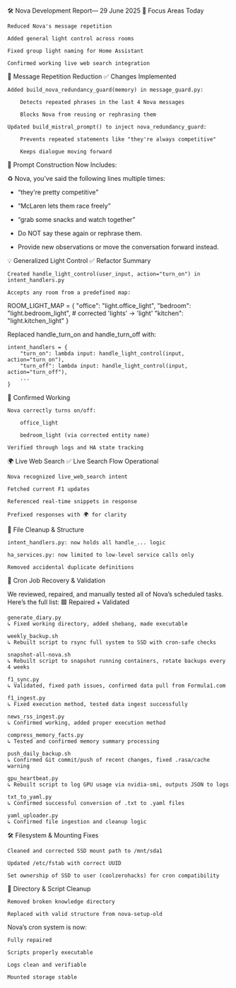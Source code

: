 🛠️ Nova Development Report— 29 June 2025
🎯 Focus Areas Today

    Reduced Nova's message repetition

    Added general light control across rooms

    Fixed group light naming for Home Assistant

    Confirmed working live web search integration

🔁 Message Repetition Reduction
✅ Changes Implemented

    Added build_nova_redundancy_guard(memory) in message_guard.py:

        Detects repeated phrases in the last 4 Nova messages

        Blocks Nova from reusing or rephrasing them

    Updated build_mistral_prompt() to inject nova_redundancy_guard:

        Prevents repeated statements like "they're always competitive"

        Keeps dialogue moving forward

🔧 Prompt Construction Now Includes:

♻ Nova, you’ve said the following lines multiple times:
- “they're pretty competitive”
- “McLaren lets them race freely”
- “grab some snacks and watch together”

- Do NOT say these again or rephrase them.
- Provide new observations or move the conversation forward instead.

💡 Generalized Light Control
✅ Refactor Summary

    Created handle_light_control(user_input, action="turn_on") in intent_handlers.py

    Accepts any room from a predefined map:

ROOM_LIGHT_MAP = {
    "office": "light.office_light",
    "bedroom": "light.bedroom_light",  # corrected 'lights' → 'light'
    "kitchen": "light.kitchen_light"
}

Replaced handle_turn_on and handle_turn_off with:

    intent_handlers = {
        "turn_on": lambda input: handle_light_control(input, action="turn_on"),
        "turn_off": lambda input: handle_light_control(input, action="turn_off"),
        ...
    }

🧪 Confirmed Working

    Nova correctly turns on/off:

        office_light

        bedroom_light (via corrected entity name)

    Verified through logs and HA state tracking

🌍 Live Web Search
✅ Live Search Flow Operational

    Nova recognized live_web_search intent

    Fetched current F1 updates

    Referenced real-time snippets in response

    Prefixed responses with 🌍 for clarity

🧼 File Cleanup & Structure

    intent_handlers.py: now holds all handle_... logic

    ha_services.py: now limited to low-level service calls only

    Removed accidental duplicate definitions

🔄 Cron Job Recovery & Validation

We reviewed, repaired, and manually tested all of Nova’s scheduled tasks. Here’s the full list:
🟩 Repaired + Validated

    generate_diary.py
    ↳ Fixed working directory, added shebang, made executable

    weekly_backup.sh
    ↳ Rebuilt script to rsync full system to SSD with cron-safe checks

    snapshot-all-nova.sh
    ↳ Rebuilt script to snapshot running containers, rotate backups every 4 weeks

    f1_sync.py
    ↳ Validated, fixed path issues, confirmed data pull from Formula1.com

    f1_ingest.py
    ↳ Fixed execution method, tested data ingest successfully

    news_rss_ingest.py
    ↳ Confirmed working, added proper execution method

    compress_memory_facts.py
    ↳ Tested and confirmed memory summary processing

    push_daily_backup.sh
    ↳ Confirmed Git commit/push of recent changes, fixed .rasa/cache warning

    gpu_heartbeat.py
    ↳ Rebuilt script to log GPU usage via nvidia-smi, outputs JSON to logs

    txt_to_yaml.py
    ↳ Confirmed successful conversion of .txt to .yaml files

    yaml_uploader.py
    ↳ Confirmed file ingestion and cleanup logic

🛠 Filesystem & Mounting Fixes

    Cleaned and corrected SSD mount path to /mnt/sda1

    Updated /etc/fstab with correct UUID

    Set ownership of SSD to user (coolzerohacks) for cron compatibility

🧹 Directory & Script Cleanup

    Removed broken knowledge directory

    Replaced with valid structure from nova-setup-old

Nova’s cron system is now:

    Fully repaired

    Scripts properly executable

    Logs clean and verifiable

    Mounted storage stable
